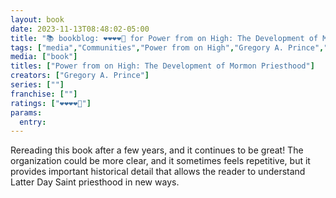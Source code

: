 ```yaml
---
layout: book
date: 2023-11-13T08:48:02-05:00
title: "📚 bookblog: ❤️❤️❤️❤️🖤 for Power from on High: The Development of Mormon Priesthood, by Gregory A. Prince"
tags: ["media","Communities","Power from on High","Gregory A. Prince","Mormonism","priesthood","Community of Christ","Church of Jesus Christ of Latter-day Saints"]
media: ["book"]
titles: ["Power from on High: The Development of Mormon Priesthood"]
creators: ["Gregory A. Prince"]
series: [""]
franchise: [""]
ratings: ["❤️❤️❤️❤️🖤"]
params:
  entry:
---
```


Rereading this book after a few years, and it continues to be great! The organization could be more clear, and it sometimes feels repetitive, but it provides important historical detail that allows the reader to understand Latter Day Saint priesthood in new ways.
